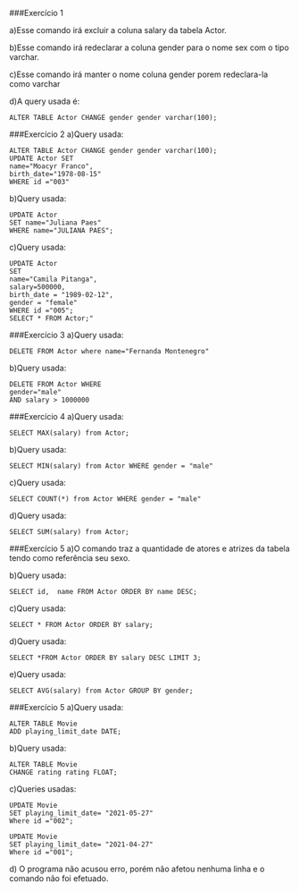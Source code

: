 ###Exercício 1

a)Esse comando irá excluir a coluna salary da tabela Actor.

b)Esse comando irá redeclarar a coluna gender para o nome sex com o tipo varchar.

c)Esse comando irá manter o nome coluna gender porem redeclara-la como varchar

d)A query usada é:

```
ALTER TABLE Actor CHANGE gender gender varchar(100);
```

###Exercício 2
a)Query usada:

```
ALTER TABLE Actor CHANGE gender gender varchar(100);
UPDATE Actor SET
name="Moacyr Franco",
birth_date="1978-08-15"
WHERE id ="003"
```

b)Query usada:

```
UPDATE Actor
SET name="Juliana Paes"
WHERE name="JULIANA PAES";
```

c)Query usada:

```
UPDATE Actor
SET
name="Camila Pitanga",
salary=500000,
birth_date = "1989-02-12",
gender = "female"
WHERE id ="005";
SELECT * FROM Actor;"
```

###Exercício 3
a)Query usada:

```
DELETE FROM Actor where name="Fernanda Montenegro"
```

b)Query usada:

```
DELETE FROM Actor WHERE
gender="male"
AND salary > 1000000
```

###Exercício 4
a)Query usada:

```
SELECT MAX(salary) from Actor;
```

b)Query usada:

```
SELECT MIN(salary) from Actor WHERE gender = "male"
```

c)Query usada:

```
SELECT COUNT(*) from Actor WHERE gender = "male"
```

d)Query usada:

```
SELECT SUM(salary) from Actor;
```

###Exercício 5
a)O comando traz a quantidade de atores e atrizes da tabela tendo como referência seu sexo.

b)Query usada:

```
SELECT id,  name FROM Actor ORDER BY name DESC;
```

c)Query usada:

```
SELECT * FROM Actor ORDER BY salary;
```

d)Query usada:

```
SELECT *FROM Actor ORDER BY salary DESC LIMIT 3;
```

e)Query usada:

```
SELECT AVG(salary) from Actor GROUP BY gender;
```

###Exercício 5
a)Query usada:

```
ALTER TABLE Movie
ADD playing_limit_date DATE;
```

b)Query usada:

```
ALTER TABLE Movie
CHANGE rating rating FLOAT;
```

c)Queries usadas:

```
UPDATE Movie
SET playing_limit_date= "2021-05-27"
Where id ="002";

```

```
UPDATE Movie
SET playing_limit_date= "2021-04-27"
Where id ="001";
```

d) O programa não acusou erro, porém não afetou nenhuma linha e o comando não foi efetuado.
